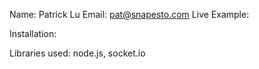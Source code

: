Name: Patrick Lu
Email: pat@snapesto.com
Live Example:

Installation:

Libraries used: node.js, socket.io